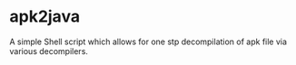 # apk2java
A simple Shell script which allows for one stp decompilation of apk file via various decompilers.
